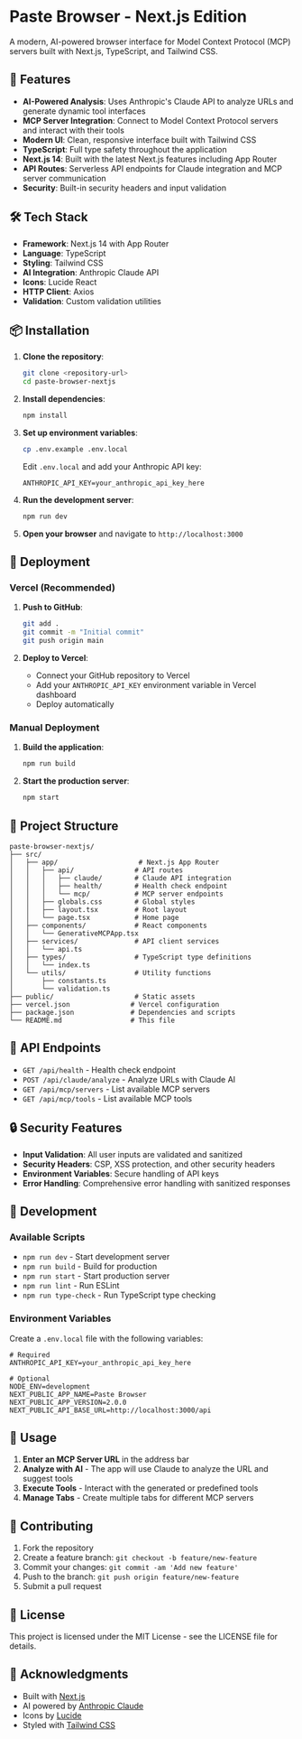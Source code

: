 # Paste Browser - Next.js Edition

A modern, AI-powered browser interface for Model Context Protocol (MCP) servers built with Next.js, TypeScript, and Tailwind CSS.

## 🚀 Features

- **AI-Powered Analysis**: Uses Anthropic's Claude API to analyze URLs and generate dynamic tool interfaces
- **MCP Server Integration**: Connect to Model Context Protocol servers and interact with their tools
- **Modern UI**: Clean, responsive interface built with Tailwind CSS
- **TypeScript**: Full type safety throughout the application
- **Next.js 14**: Built with the latest Next.js features including App Router
- **API Routes**: Serverless API endpoints for Claude integration and MCP server communication
- **Security**: Built-in security headers and input validation

## 🛠️ Tech Stack

- **Framework**: Next.js 14 with App Router
- **Language**: TypeScript
- **Styling**: Tailwind CSS
- **AI Integration**: Anthropic Claude API
- **Icons**: Lucide React
- **HTTP Client**: Axios
- **Validation**: Custom validation utilities

## 📦 Installation

1. **Clone the repository**:
   ```bash
   git clone <repository-url>
   cd paste-browser-nextjs
   ```

2. **Install dependencies**:
   ```bash
   npm install
   ```

3. **Set up environment variables**:
   ```bash
   cp .env.example .env.local
   ```
   
   Edit `.env.local` and add your Anthropic API key:
   ```
   ANTHROPIC_API_KEY=your_anthropic_api_key_here
   ```

4. **Run the development server**:
   ```bash
   npm run dev
   ```

5. **Open your browser** and navigate to `http://localhost:3000`

## 🚀 Deployment

### Vercel (Recommended)

1. **Push to GitHub**:
   ```bash
   git add .
   git commit -m "Initial commit"
   git push origin main
   ```

2. **Deploy to Vercel**:
   - Connect your GitHub repository to Vercel
   - Add your `ANTHROPIC_API_KEY` environment variable in Vercel dashboard
   - Deploy automatically

### Manual Deployment

1. **Build the application**:
   ```bash
   npm run build
   ```

2. **Start the production server**:
   ```bash
   npm start
   ```

## 📁 Project Structure

```
paste-browser-nextjs/
├── src/
│   ├── app/                    # Next.js App Router
│   │   ├── api/               # API routes
│   │   │   ├── claude/        # Claude API integration
│   │   │   ├── health/        # Health check endpoint
│   │   │   └── mcp/           # MCP server endpoints
│   │   ├── globals.css        # Global styles
│   │   ├── layout.tsx         # Root layout
│   │   └── page.tsx           # Home page
│   ├── components/            # React components
│   │   └── GenerativeMCPApp.tsx
│   ├── services/              # API client services
│   │   └── api.ts
│   ├── types/                 # TypeScript type definitions
│   │   └── index.ts
│   └── utils/                 # Utility functions
│       ├── constants.ts
│       └── validation.ts
├── public/                    # Static assets
├── vercel.json               # Vercel configuration
├── package.json              # Dependencies and scripts
└── README.md                 # This file
```

## 🔧 API Endpoints

- `GET /api/health` - Health check endpoint
- `POST /api/claude/analyze` - Analyze URLs with Claude AI
- `GET /api/mcp/servers` - List available MCP servers
- `GET /api/mcp/tools` - List available MCP tools

## 🔒 Security Features

- **Input Validation**: All user inputs are validated and sanitized
- **Security Headers**: CSP, XSS protection, and other security headers
- **Environment Variables**: Secure handling of API keys
- **Error Handling**: Comprehensive error handling with sanitized responses

## 🧪 Development

### Available Scripts

- `npm run dev` - Start development server
- `npm run build` - Build for production
- `npm run start` - Start production server
- `npm run lint` - Run ESLint
- `npm run type-check` - Run TypeScript type checking

### Environment Variables

Create a `.env.local` file with the following variables:

```env
# Required
ANTHROPIC_API_KEY=your_anthropic_api_key_here

# Optional
NODE_ENV=development
NEXT_PUBLIC_APP_NAME=Paste Browser
NEXT_PUBLIC_APP_VERSION=2.0.0
NEXT_PUBLIC_API_BASE_URL=http://localhost:3000/api
```

## 📝 Usage

1. **Enter an MCP Server URL** in the address bar
2. **Analyze with AI** - The app will use Claude to analyze the URL and suggest tools
3. **Execute Tools** - Interact with the generated or predefined tools
4. **Manage Tabs** - Create multiple tabs for different MCP servers

## 🤝 Contributing

1. Fork the repository
2. Create a feature branch: `git checkout -b feature/new-feature`
3. Commit your changes: `git commit -am 'Add new feature'`
4. Push to the branch: `git push origin feature/new-feature`
5. Submit a pull request

## 📄 License

This project is licensed under the MIT License - see the LICENSE file for details.

## 🙏 Acknowledgments

- Built with [Next.js](https://nextjs.org/)
- AI powered by [Anthropic Claude](https://www.anthropic.com/)
- Icons by [Lucide](https://lucide.dev/)
- Styled with [Tailwind CSS](https://tailwindcss.com/)

